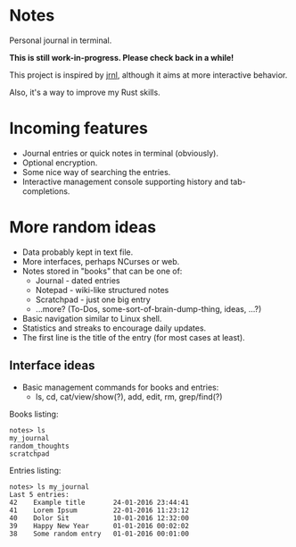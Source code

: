 # Notes
Personal journal in terminal.

**This is still work-in-progress. Please check back in a while!**

This project is inspired by [jrnl](https://github.com/maebert/jrnl), although it aims at more interactive behavior.

Also, it's a way to improve my Rust skills.

# Incoming features

* Journal entries or quick notes in terminal (obviously).
* Optional encryption.
* Some nice way of searching the entries.
* Interactive management console supporting history and tab-completions.

# More random ideas

* Data probably kept in text file.
* More interfaces, perhaps NCurses or web.
* Notes stored in "books" that can be one of:
    * Journal - dated entries
    * Notepad - wiki-like structured notes
    * Scratchpad - just one big entry
    * ...more? (To-Dos, some-sort-of-brain-dump-thing, ideas, ...?)
* Basic navigation similar to Linux shell.
* Statistics and streaks to encourage daily updates.
* The first line is the title of the entry (for most cases at least).

## Interface ideas

* Basic management commands for books and entries:
    * ls, cd, cat/view/show(?), add, edit, rm, grep/find(?)


Books listing:

```
notes> ls
my_journal
random_thoughts
scratchpad
```

Entries listing:

```
notes> ls my_journal
Last 5 entries:
42    Example title       24-01-2016 23:44:41
41    Lorem Ipsum         22-01-2016 11:23:12
40    Dolor Sit           10-01-2016 12:32:00
39    Happy New Year      01-01-2016 00:02:02
38    Some random entry   01-01-2016 00:01:00
```
